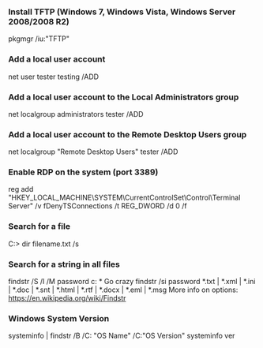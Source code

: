 ### Install TFTP (Windows 7, Windows Vista, Windows Server 2008/2008 R2)
pkgmgr /iu:"TFTP"

### Add a local user account
net user tester testing /ADD

### Add a local user account to the Local Administrators group
net localgroup administrators tester /ADD

### Add a local user account to the Remote Desktop Users group
net localgroup "Remote Desktop Users" tester /ADD

### Enable RDP on the system (port 3389)
reg add "HKEY_LOCAL_MACHINE\SYSTEM\CurrentControlSet\Control\Terminal Server" /v fDenyTSConnections /t REG_DWORD /d 0 /f

### Search for a file
C:\> dir filename.txt /s

### Search for a string in all files
findstr /S /I /M password c: \*
  Go crazy
  findstr /si password *.txt | *.xml | *.ini | *.doc | *.snt | *.html | *.rtf | *.docx | *.eml | *.msg
	  More info on options: https://en.wikipedia.org/wiki/Findstr

### Windows System Version
systeminfo | findstr /B /C: "OS Name" /C:"OS Version"
systeminfo
ver

